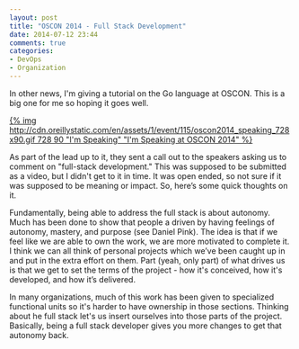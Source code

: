 ```yaml
---
layout: post
title: "OSCON 2014 - Full Stack Development"
date: 2014-07-12 23:44
comments: true
categories: 
- DevOps
- Organization
---
```



In other news, I'm giving a tutorial on the Go language at OSCON. This
is a big one for me so hoping it goes well.

[{% img http://cdn.oreillystatic.com/en/assets/1/event/115/oscon2014_speaking_728x90.gif 728 90 "I'm Speaking" "I'm Speaking at OSCON 2014" %}](http://oscon.com/oscon2014?cmp=ba-prog-confreg-home-os14_im_speaking)

As part of the lead up to it, they sent a call out to the speakers
asking us to comment on "full-stack development." This was supposed to
be submitted as a video, but I didn't get to it in time. It was open
ended, so not sure if it was supposed to be meaning or impact. So,
here’s some quick thoughts on it.

Fundamentally, being able to address the full stack is about
autonomy. Much has been done to show that people a driven by having
feelings of autonomy, mastery, and purpose (see Daniel Pink). The idea
is that if we feel like we are able to own the work, we are more
motivated to complete it. I think we can all think of personal
projects which we’ve been caught up in and put in the extra effort on
them. Part (yeah, only part) of what drives us is that we get to set
the terms of the project - how it's conceived, how it's developed, and
how it’s delivered.

In many organizations, much of this work has been given to specialized
functional units so it's harder to have ownership in those sections.
Thinking about he full stack let's us insert ourselves into those
parts of the project. Basically, being a full stack developer gives
you more changes to get that autonomy back.
